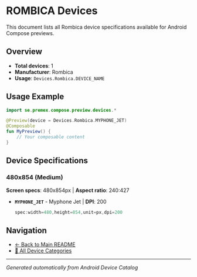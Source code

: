 # ROMBICA Devices

This document lists all Rombica device specifications available for Android Compose previews.

## Overview

- **Total devices**: 1
- **Manufacturer**: Rombica
- **Usage**: `Devices.Rombica.DEVICE_NAME`

## Usage Example

```kotlin
import se.premex.compose.preview.devices.*

@Preview(device = Devices.Rombica.MYPHONE_JET)
@Composable
fun MyPreview() {
    // Your composable content
}
```

## Device Specifications

### 480x854 (Medium)

**Screen specs**: 480x854px | **Aspect ratio**: 240:427

- **`MYPHONE_JET`** - Myphone Jet | **DPI**: 200
  ```kotlin
  spec:width=480,height=854,unit=px,dpi=200
  ```

## Navigation

- [← Back to Main README](../../README.md)
- [📱 All Device Categories](../README.md)

---
*Generated automatically from Android Device Catalog*
